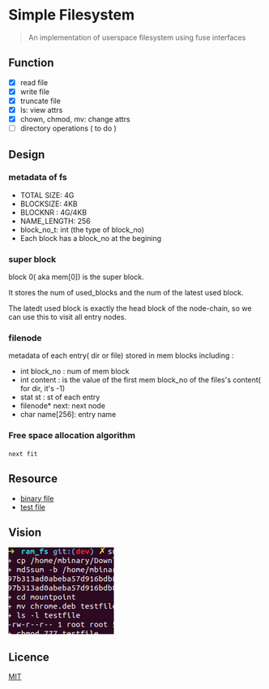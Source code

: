 # Simple Filesystem
> An implementation of userspace filesystem using fuse interfaces

## Function
- [x] read file
- [x] write file
- [x] truncate file
- [x] ls: view attrs 
- [x] chown, chmod, mv: change attrs
- [ ] directory operations ( to do )
## Design
### metadata of fs
* TOTAL SIZE: 4G
* BLOCKSIZE: 4KB
* BLOCKNR  : 4G/4KB
* NAME_LENGTH: 256
* block_no_t: int  (the type of block_no)
* Each block has a block_no at the begining 
### super block
block 0( aka mem[0]) is the super block.

It stores the num of used_blocks and the num of the latest used block.

The latedt used block is exactly the head block of the node-chain, so we can use this to visit all entry nodes.
### filenode 
metadata of each entry( dir or file) stored in mem blocks 
including : 
* int block_no  : num of mem block
* int content   : is the value of the first mem block_no of the files's content( for dir, it's -1)
* stat st       : st of each entry
* filenode\* next: next node
* char name[256]: entry name 

### Free space allocation algorithm 
`next fit`

## Resource
- [binary file](src/oshfs)
- [test file](src/test.sh)

## Vision
![](src/fs.png)

## Licence
[MIT](LICENCE)
